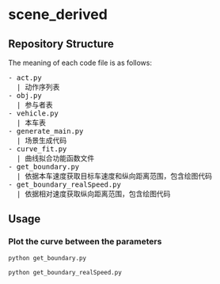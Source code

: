 # scene_derived

## Repository Structure

The meaning of each code file is as follows:

<pre/>
- act.py
  | 动作序列表
- obj.py
  | 参与者表
- vehicle.py
  | 本车表
- generate_main.py
  | 场景生成代码
- curve_fit.py
  | 曲线拟合功能函数文件
- get_boundary.py
  | 依据本车速度获取目标车速度和纵向距离范围，包含绘图代码
- get_boundary_realSpeed.py
  | 依据相对速度获取纵向距离范围，包含绘图代码
</pre>

## Usage

### Plot the curve between the parameters

```python
python get_boundary.py
```

```python
python get_boundary_realSpeed.py
```